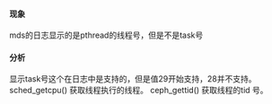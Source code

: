 #### 现象

mds的日志显示的是pthread的线程号，但是不是task号

#### 分析

显示task号这个在日志中是支持的，但是值29开始支持，28并不支持。
sched_getcpu() 获取线程执行的线程。 ceph_gettid() 获取线程的tid 号。
